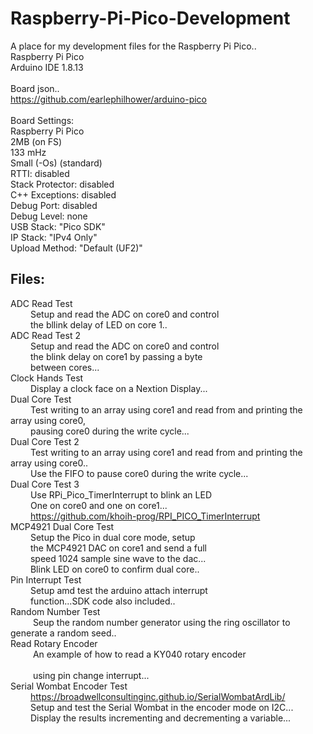# Raspberry-Pi-Pico-Development
A place for my development files for the Raspberry Pi Pico..<br>
Raspberry Pi Pico<br>
Arduino IDE 1.8.13<br>
<br>
Board json..<br>
  https://github.com/earlephilhower/arduino-pico<br>
<br>
  Board Settings:<br>
  Raspberry Pi Pico<br>
  2MB (on FS)<br>
  133 mHz<br>
  Small (-Os) (standard)<br>
  RTTI: disabled<br>
  Stack Protector: disabled<br>
  C++ Exceptions: disabled<br>
  Debug Port: disabled<br>
  Debug Level: none<br>
  USB Stack: "Pico SDK"<br>
  IP Stack: "IPv4 Only"<br>
  Upload Method: "Default (UF2)"<br>
  
  ## Files:

ADC Read Test<br>
&emsp; &emsp;Setup and read the ADC on core0 and control<br>
&emsp; &emsp;the bllink delay of LED on core 1..<br>
ADC Read Test 2<br>
&emsp; &emsp;Setup and read the ADC on core0 and control<br>
&emsp; &emsp;the blink delay on core1 by passing a byte<br>
&emsp; &emsp;between cores...<br>
Clock Hands Test<br>
&emsp; &emsp;Display a clock face on a Nextion Display...<br>
Dual Core Test<br>
&emsp; &emsp;Test writing to an array using core1 and read from and printing the array using core0,<br>
&emsp; &emsp;pausing core0 during the write cycle...<br>
Dual Core Test 2<br>
&emsp; &emsp;Test writing to an array using core1 and read from and printing the array using core0..<br>
&emsp; &emsp;Use the FIFO to pause core0 during the write cycle...<br>
Dual Core Test 3<br>
&emsp; &emsp;Use RPi_Pico_TimerInterrupt to blink an LED<br>
&emsp; &emsp;One on core0 and one on core1...<br>
&emsp; &emsp;https://github.com/khoih-prog/RPI_PICO_TimerInterrupt<br>
MCP4921 Dual Core Test<br>
&emsp; &emsp;Setup the Pico in dual core mode, setup <br>
&emsp; &emsp;the MCP4921 DAC on core1 and send a full <br>
&emsp; &emsp;speed 1024 sample sine wave to the dac...<br>
&emsp; &emsp;Blink LED on core0 to confirm dual core..<br>
Pin Interrupt Test<br>
&emsp; &emsp;Setup amd test the arduino attach interrupt<br>
&emsp; &emsp;function...SDK code also included..<br>
Random Number Test<br>
&emsp; &emsp; Seup the random number generator using the ring oscillator to generate a random seed..<br>
Read Rotary Encoder<br>
&emsp; &emsp; An example of how to read a KY040 rotary encoder<br>       
&emsp; &emsp; using pin change interrupt...<br>
Serial Wombat Encoder Test<br>
&emsp; &emsp;https://broadwellconsultinginc.github.io/SerialWombatArdLib/ <br>
&emsp; &emsp;Setup and test the Serial Wombat in the encoder mode on I2C...<br>
&emsp; &emsp;Display the results incrementing and decrementing a variable... <br>


